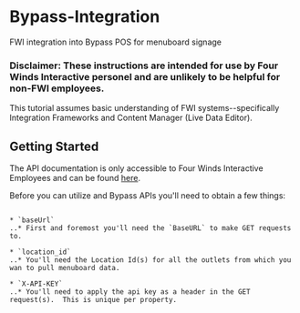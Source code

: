 # Bypass-Integration
 FWI integration into Bypass POS for menuboard signage

### **Disclaimer:** These instructions are intended for use by Four Winds Interactive personel and are unlikely to be helpful for non-FWI employees.  

This tutorial assumes basic understanding of FWI systems--specifically Integration Frameworks and Content Manager (Live Data Editor).

## Getting Started

The API documentation is only accessible to Four Winds Interactive Employees and can be found [here](https://fourwindsinteractivehq-my.sharepoint.com/:u:/g/personal/will_karges_fourwindsinteractive_com/Ee7Tov4h0IlFpikTidP4UWUBiB4ITTSOEaC-13saXq4YDg?e=pP7Q9R).

Before you can utilize and Bypass APIs you'll need to obtain a few things:

```

* `baseUrl`
..* First and foremost you'll need the `BaseURL` to make GET requests to.

* `location_id`
..* You'll need the Location Id(s) for all the outlets from which you wan to pull menuboard data.

* `X-API-KEY`
..* You'll need to apply the api key as a header in the GET request(s).  This is unique per property.

```

